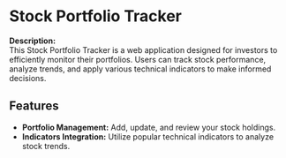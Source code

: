 # Stock Portfolio Tracker  

**Description:**  
This Stock Portfolio Tracker is a web application designed for investors to efficiently monitor their portfolios. Users can track stock performance, analyze trends, and apply various technical indicators to make informed decisions.  

## Features  
- **Portfolio Management:** Add, update, and review your stock holdings.  
- **Indicators Integration:** Utilize popular technical indicators to analyze stock trends.
